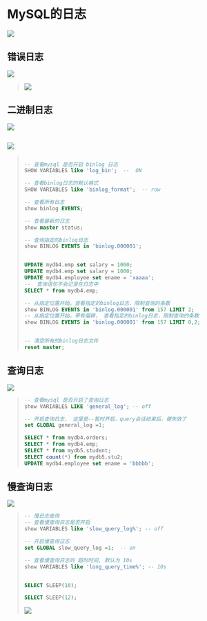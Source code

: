 # MySQL的日志

![](/Users/guohaojin/Desktop/春招-招聘-计算基础总结/数据库/imgs/000日志.png)

## 错误日志 

![](/Users/guohaojin/Desktop/春招-招聘-计算基础总结/数据库/imgs/000错误日志.png)

> ![](/Users/guohaojin/Desktop/春招-招聘-计算基础总结/数据库/imgs/000错误日志2.png)



## 二进制日志

![](/Users/guohaojin/Desktop/春招-招聘-计算基础总结/数据库/imgs/000二进制日志.png)

>```sql
>
>
>```

![](/Users/guohaojin/Desktop/春招-招聘-计算基础总结/数据库/imgs/000二进制日志2.png)

> ```sql
> 
> -- 查看mysql 是否开启 binlog 日志 
> SHOW VARIABLES like 'log_bin';  --  ON 
> 
> -- 查看binlog日志的默认格式
> SHOW VARIABLES like 'binlog_format';  -- row 
> 
> -- 查看所有日志 
> show binlog EVENTS;
> 
> -- 查看最新的日志 
> show master status;
> 
> -- 查询指定的binlog日志 
> show BINLOG EVENTS in 'binlog.000001';
> 
> 
> UPDATE mydb4.emp set salary = 1000;
> UPDATE mydb4.emp set salary = 1000;
> UPDATE mydb4.employee set ename = 'xaaaa';
> --  查询语句不会记录在日志中
> SELECT * from mydb4.emp;
> 
> -- 从指定位置开始，查看指定的binlog日志，限制查询的条数 
> show BINLOG EVENTS in 'binlog.000001' from 157 LIMIT 2;
> -- 从指定位置开始，带有偏移， 查看指定的binlog日志，限制查询的条数 
> show BINLOG EVENTS in 'binlog.000001' from 157 LIMIT 0,2;
> 
> 
> -- 清空所有的binlog日志文件 
> reset master;
> ```
>
> 

## 查询日志

![](/Users/guohaojin/Desktop/春招-招聘-计算基础总结/数据库/imgs/000查询日志.png)

>```sql
>-- 查看mysql 是否开启了查询日志 
>show VARIABLES LIKE 'general_log'; -- off 
>
>-- 开启查询日志， 这里是--暂时开启，query会话结束后，便失效了 
>set GLOBAL general_log =1;
>
>SELECT * from mydb4.orders;
>SELECT * from mydb4.emp;
>SELECT * from mydb5.student;
>SELECT count(*) from mydb5.stu2;
>UPDATE mydb4.employee set ename = 'bbbbb';
>```
>
>
>
>

## 慢查询日志

![](/Users/guohaojin/Desktop/春招-招聘-计算基础总结/数据库/imgs/000慢查询日志.png)

> ```sql
> -- 慢日志查询 
> -- 查看慢查询日志是否开启
> show VARIABLES like 'slow_query_log%'; -- off 
> 
> -- 开启慢查询日志 
> set GLOBAL slow_query_log =1;  -- on 
> 
> -- 查看慢查询日志的 超时时间, 默认为 10s 
> show VARIABLES like 'long_query_time%'; -- 10s
> 
> 
> SELECT SLEEP(10);
> 
> SELECT SLEEP(12);
> 
> ```
>
> ![](/Users/guohaojin/Desktop/春招-招聘-计算基础总结/数据库/imgs/000慢查询日志2.png)



























